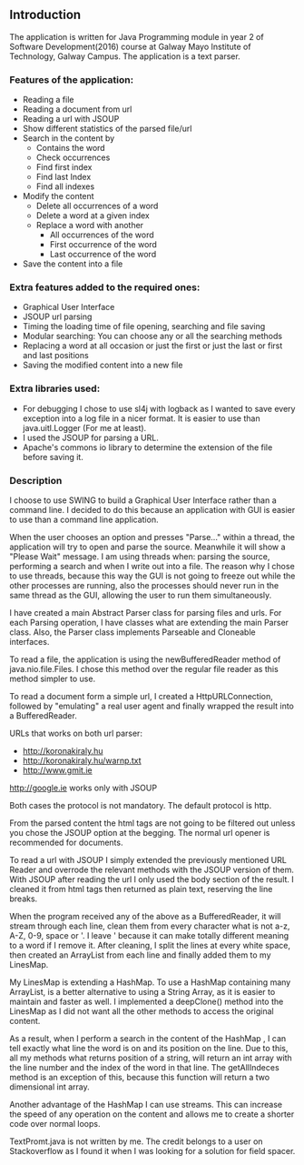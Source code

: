 ## Introduction
The application is written for Java Programming module in year 2 of Software Development(2016) course at Galway Mayo Institute of Technology, Galway Campus. The application is a text parser.
### Features of the application:
* Reading a file
* Reading a document from url 
* Reading a url with JSOUP
* Show different statistics of the parsed file/url
* Search in the content by
	* Contains the word
	* Check occurrences
	* Find first index
	* Find last Index
	* Find all indexes
* Modify the content
	* Delete all occurrences of a word
	* Delete a word at a given index
	* Replace a word with another
		* All occurrences of the word
		* First occurrence of the word
		* Last occurrence of the word
* Save the content into a file

### Extra features added to the required ones:
* Graphical User Interface
* JSOUP url parsing
* Timing the loading time of file opening, searching and file saving
* Modular searching: You can choose any or all the searching methods
* Replacing a word at all occasion or just the first or just the last or first and last positions
* Saving the modified content into a new file

### Extra libraries used:
* For debugging I chose to use sl4j with logback as I wanted to save every exception into a log file in a nicer format. It is easier to use than java.uitl.Logger (For me at least).
* I used the JSOUP for parsing a URL.
* Apache's commons io library to determine the extension of the file before saving it.



### Description
I choose to use SWING to build a Graphical User Interface rather than a command line. I decided to do this because an application with GUI is easier to use than a command line application.


When the user chooses an option and presses "Parse..." within a thread, the application will try to open and parse the source. Meanwhile it will show a "Please Wait" message.
I am using threads when: parsing the source, performing a search and when I write out into a file. 
The reason why I chose to use threads, because this way the GUI is not going to freeze out while the other processes are running, also the processes should never run in the same thread as the GUI, allowing the user to run them simultaneously. 



I have created a main Abstract Parser class for parsing files and urls. For each Parsing operation, I have classes what are extending the main Parser class.
Also, the Parser class implements Parseable and Cloneable interfaces.


To read a file, the application is using the newBufferedReader method of java.nio.file.Files. I chose this method over the regular file reader as this method simpler to use.



To read a document form a simple url, I created a HttpURLConnection, followed by "emulating" a real user agent and finally wrapped the result into a BufferedReader. 

URLs that works on both url parser:
* http://koronakiraly.hu
* http://koronakiraly.hu/warnp.txt
* http://www.gmit.ie

http://google.ie works only with JSOUP

Both cases the protocol is not mandatory. The default protocol is http.

From the parsed content the html tags are not going to be filtered out unless you chose the JSOUP option at the begging. The normal url opener is recommended for documents.

To read a url with JSOUP I simply extended the previously mentioned URL Reader and overrode the relevant methods with the JSOUP version of them.
With JSOUP after reading the url I only used the body section of the result. 
I cleaned it from html tags then returned as plain text, reserving the line breaks.





When the program received any of the above as a BufferedReader, it will stream through each line, clean them from every character what is not a-z, A-Z, 0-9, space or '.
I leave ' because it can make totally different meaning to a word if I remove it.
After cleaning, I split the lines at every white space, then created an ArrayList from each line and finally added them to my LinesMap.

My LinesMap is extending a HashMap.
To use a HashMap containing many ArrayList, is a better alternative to using a String Array, as it is easier to maintain and faster as well.
I implemented a deepClone() method into the LinesMap as I did not want all the other methods to access the original content. 
 
As a result, when I perform a search in the content of the HashMap , I can tell exactly what line the word is on and its position on the line.
Due to this, all my methods what returns position of a string, will return an int array with the line number and the index of the word in that line.
The getAllIndeces method is an exception of this, because this function will return a two dimensional int array. 

Another advantage of the HashMap I can use streams. This can increase the speed of any operation on the content and allows me to create a shorter code over normal loops.



TextPromt.java is not written by me. The credit belongs to a user on Stackoverflow as I found it when I was looking for a solution for field spacer.










